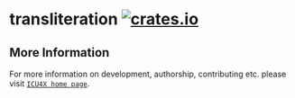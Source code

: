 # transliteration [![crates.io](https://img.shields.io/crates/v/transliteration)](https://crates.io/crates/transliteration)



## More Information

For more information on development, authorship, contributing etc. please visit [`ICU4X home page`](https://github.com/unicode-org/icu4x).
